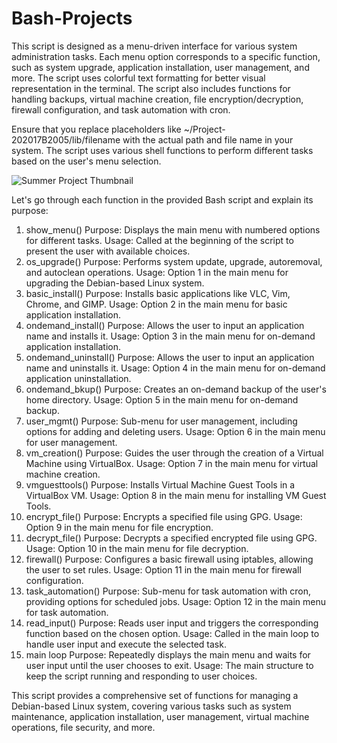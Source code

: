 # Bash-Projects

This script is designed as a menu-driven interface for various system administration tasks. Each menu option corresponds to a specific function, such as system upgrade, application installation, user management, and more. The script uses colorful text formatting for better visual representation in the terminal. The script also includes functions for handling backups, virtual machine creation, file encryption/decryption, firewall configuration, and task automation with cron.

Ensure that you replace placeholders like ~/Project-202017B2005/lib/filename with the actual path and file name in your system. The script uses various shell functions to perform different tasks based on the user's menu selection.

![Summer Project Thumbnail](https://github.com/sshikarw/Bash-Projects/assets/155809503/fe299a6b-e69d-48ce-9039-e95156d5b136)

Let's go through each function in the provided Bash script and explain its purpose:

1. show_menu()
Purpose: Displays the main menu with numbered options for different tasks.
Usage: Called at the beginning of the script to present the user with available choices.
2. os_upgrade()
Purpose: Performs system update, upgrade, autoremoval, and autoclean operations.
Usage: Option 1 in the main menu for upgrading the Debian-based Linux system.
3. basic_install()
Purpose: Installs basic applications like VLC, Vim, Chrome, and GIMP.
Usage: Option 2 in the main menu for basic application installation.
4. ondemand_install()
Purpose: Allows the user to input an application name and installs it.
Usage: Option 3 in the main menu for on-demand application installation.
5. ondemand_uninstall()
Purpose: Allows the user to input an application name and uninstalls it.
Usage: Option 4 in the main menu for on-demand application uninstallation.
6. ondemand_bkup()
Purpose: Creates an on-demand backup of the user's home directory.
Usage: Option 5 in the main menu for on-demand backup.
7. user_mgmt()
Purpose: Sub-menu for user management, including options for adding and deleting users.
Usage: Option 6 in the main menu for user management.
8. vm_creation()
Purpose: Guides the user through the creation of a Virtual Machine using VirtualBox.
Usage: Option 7 in the main menu for virtual machine creation.
9. vmguesttools()
Purpose: Installs Virtual Machine Guest Tools in a VirtualBox VM.
Usage: Option 8 in the main menu for installing VM Guest Tools.
10. encrypt_file()
Purpose: Encrypts a specified file using GPG.
Usage: Option 9 in the main menu for file encryption.
11. decrypt_file()
Purpose: Decrypts a specified encrypted file using GPG.
Usage: Option 10 in the main menu for file decryption.
12. firewall()
Purpose: Configures a basic firewall using iptables, allowing the user to set rules.
Usage: Option 11 in the main menu for firewall configuration.
13. task_automation()
Purpose: Sub-menu for task automation with cron, providing options for scheduled jobs.
Usage: Option 12 in the main menu for task automation.
14. read_input()
Purpose: Reads user input and triggers the corresponding function based on the chosen option.
Usage: Called in the main loop to handle user input and execute the selected task.
15. main loop
Purpose: Repeatedly displays the main menu and waits for user input until the user chooses to exit.
Usage: The main structure to keep the script running and responding to user choices.

This script provides a comprehensive set of functions for managing a Debian-based Linux system, covering various tasks such as system maintenance, application installation, user management, virtual machine operations, file security, and more.


